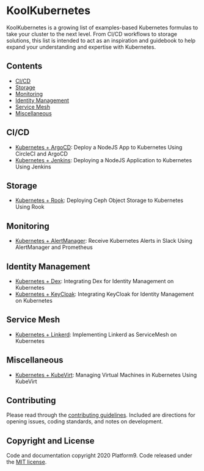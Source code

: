 # KoolKubernetes

KoolKubernetes is a growing list of examples-based Kubernetes formulas to take your cluster to the next level. From CI/CD workflows to storage solutions, this list is intended to act as an inspiration and guidebook to help expand your understanding and expertise with Kubernetes.

## Contents

- [CI/CD](#ci-cd)
- [Storage](#storage)
- [Monitoring](#monitoring)
- [Identity Management](#identity-management)
- [Service Mesh](#service-mesh)
- [Miscellaneous](#miscellaneous)

## CI/CD

- [Kubernetes + ArgoCD](/cicd/argocd): Deploy a NodeJS App to Kubernetes Using CircleCI and ArgoCD
- [Kubernetes + Jenkins](/cicd/jenkins): Deploying a NodeJS Application to Kubernetes Using Jenkins

## Storage

- [Kubernetes + Rook](/csi/rook): Deploying Ceph Object Storage to Kubernetes Using Rook

## Monitoring

- [Kubernetes + AlertManager](/monitoring/alertmanager): Receive Kubernetes Alerts in Slack Using AlertManager and Prometheus

## Identity Management

- [Kubernetes + Dex](/oidc/dex): Integrating Dex for Identity Management on Kubernetes
- [Kubernetes + KeyCloak](/oidc/keycloak): Integrating KeyCloak for Identity Management on Kubernetes

## Service Mesh

- [Kubernetes + Linkerd](/service-mesh/linkerd): Implementing Linkerd as ServiceMesh on Kubernetes

## Miscellaneous

- [Kubernetes + KubeVirt](miscellaneous/kubevirt): Managing Virtual Machines in Kubernetes Using KubeVirt

## Contributing

Please read through the [contributing guidelines](/.github/CONTRIBUTING.md). Included are directions for opening issues, coding standards, and notes on development.

## Copyright and License

Code and documentation copyright 2020 Platform9. Code released under the [MIT license](LICENSE.md).